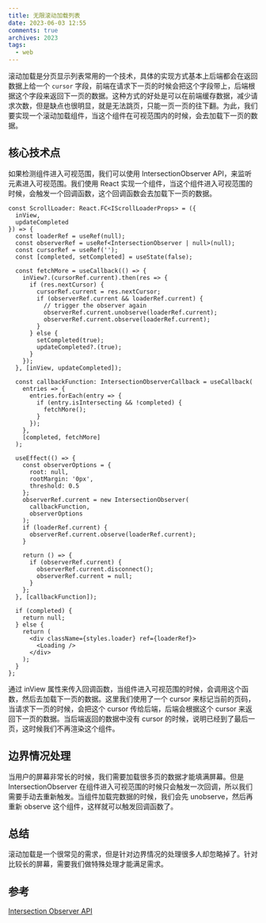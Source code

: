```yaml
---
title: 无限滚动加载列表
date: 2023-06-03 12:55
comments: true
archives: 2023
tags:
  - web
---
```


滚动加载是分页显示列表常用的一个技术，具体的实现方式基本上后端都会在返回数据上给一个 `cursor` 字段，前端在请求下一页的时候会把这个字段带上，后端根据这个字段来返回下一页的数据。这种方式的好处是可以在前端缓存数据，减少请求次数，但是缺点也很明显，就是无法跳页，只能一页一页的往下翻。为此，我们要实现一个滚动加载组件，当这个组件在可视范围内的时候，会去加载下一页的数据。

## 核心技术点

如果检测组件进入可视范围，我们可以使用 IntersectionObserver API，来监听元素进入可视范围。我们使用 React 实现一个组件，当这个组件进入可视范围的时候，会触发一个回调函数，这个回调函数会去加载下一页的数据。

```tsx
const ScrollLoader: React.FC<IScrollLoaderProps> = ({
  inView,
  updateCompleted
}) => {
  const loaderRef = useRef(null);
  const observerRef = useRef<IntersectionObserver | null>(null);
  const cursorRef = useRef('');
  const [completed, setCompleted] = useState(false);

  const fetchMore = useCallback(() => {
    inView?.(cursorRef.current).then(res => {
      if (res.nextCursor) {
        cursorRef.current = res.nextCursor;
        if (observerRef.current && loaderRef.current) {
          // trigger the observer again
          observerRef.current.unobserve(loaderRef.current);
          observerRef.current.observe(loaderRef.current);
        }
      } else {
        setCompleted(true);
        updateCompleted?.(true);
      }
    });
  }, [inView, updateCompleted]);

  const callbackFunction: IntersectionObserverCallback = useCallback(
    entries => {
      entries.forEach(entry => {
        if (entry.isIntersecting && !completed) {
          fetchMore();
        }
      });
    },
    [completed, fetchMore]
  );

  useEffect(() => {
    const observerOptions = {
      root: null,
      rootMargin: '0px',
      threshold: 0.5
    };
    observerRef.current = new IntersectionObserver(
      callbackFunction,
      observerOptions
    );
    if (loaderRef.current) {
      observerRef.current.observe(loaderRef.current);
    }

    return () => {
      if (observerRef.current) {
        observerRef.current.disconnect();
        observerRef.current = null;
      }
    };
  }, [callbackFunction]);

  if (completed) {
    return null;
  } else {
    return (
      <div className={styles.loader} ref={loaderRef}>
        <Loading />
      </div>
    );
  }
};
```

通过 inView 属性来传入回调函数，当组件进入可视范围的时候，会调用这个函数，然后去加载下一页的数据。这里我们使用了一个 cursor 来标记当前的页码，当请求下一页的时候，会把这个 cursor 传给后端，后端会根据这个 cursor 来返回下一页的数据。当后端返回的数据中没有 cursor 的时候，说明已经到了最后一页，这时候我们不再渲染这个组件。

## 边界情况处理

当用户的屏幕非常长的时候，我们需要加载很多页的数据才能填满屏幕。但是 IntersectionObserver 在组件进入可视范围的时候只会触发一次回调，所以我们需要手动去重新触发。当组件加载完数据的时候，我们会先 unobserve，然后再重新 observe 这个组件，这样就可以触发回调函数了。

## 总结

滚动加载是一个很常见的需求，但是针对边界情况的处理很多人却忽略掉了。针对比较长的屏幕，需要我们做特殊处理才能满足需求。

## 参考

[Intersection Observer API](https://developer.mozilla.org/en-US/docs/Web/API/Intersection_Observer_API)
